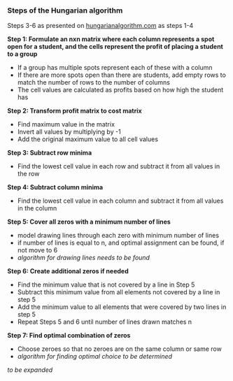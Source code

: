 ### Steps of the Hungarian algorithm
Steps 3-6 as presented on [hungarianalgorithm.com](https://www.hungarianalgorithm.com/hungarianalgorithm.php) as steps 1-4

**Step 1: Formulate an nxn matrix where each column represents a spot open for a student, and the cells represent the profit of placing a student to a group**
- If a group has multiple spots represent each of these with a column
- If there are more spots open than there are students, add empty rows to match the number of rows to the number of columns
- The cell values are calculated as profits based on how high the student has 

**Step 2: Transform profit matrix to cost matrix**
- Find maximum value in the matrix
- Invert all values by multiplying by -1
- Add the original maximum value to all cell values

**Step 3: Subtract row minima**
- Find the lowest cell value in each row and subtract it from all values in the row

**Step 4: Subtract column minima**
- Find the lowest cell value in each column and subtract it from all values in the column

**Step 5: Cover all zeros with a minimum number of lines**
- model drawing lines through each zero with minimum number of lines
- if number of lines is equal to n, and optimal assignment can be found, if not move to 6
- *algorithm for drawing lines needs to be found*

**Step 6: Create additional zeros if needed**
- Find the minimum value that is not covered by a line in Step 5
- Subtract this minimum value from all elements not covered by a line in step 5
- Add the minimum value to all elements that were covered by two lines in step 5
- Repeat Steps 5 and 6 until number of lines drawn matches n

**Step 7: Find optimal combination of zeros**
- Choose zeroes so that no zeroes are on the same column or same row
- *algorithm for finding optimal choice to be determined*

*to be expanded*